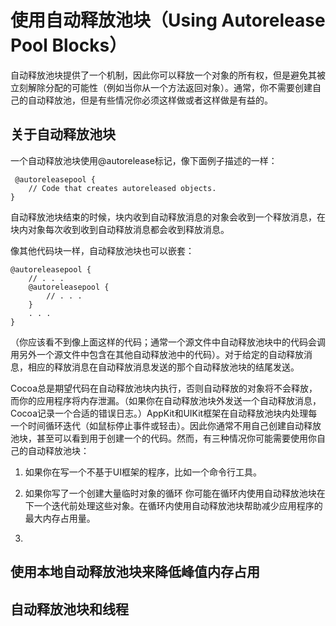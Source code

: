 # 使用自动释放池块（Using Autorelease Pool Blocks）

自动释放池块提供了一个机制，因此你可以释放一个对象的所有权，但是避免其被立刻解除分配的可能性（例如当你从一个方法返回对象）。通常，你不需要创建自己的自动释放池，但是有些情况你必须这样做或者这样做是有益的。

## 关于自动释放池块

一个自动释放池块使用@autorelease标记，像下面例子描述的一样：

```
 @autoreleasepool {
    // Code that creates autoreleased objects.
}
```

自动释放池块结束的时候，块内收到自动释放消息的对象会收到一个释放消息，在块内对象每次收到收到自动释放消息都会收到释放消息。

像其他代码块一样，自动释放池块也可以嵌套：

```
@autoreleasepool {
    // . . .
    @autoreleasepool {
        // . . .
    }
    . . .
}
```

（你应该看不到像上面这样的代码；通常一个源文件中自动释放池块中的代码会调用另外一个源文件中包含在其他自动释放池中的代码）。对于给定的自动释放消息，相应的释放消息在自动释放消息发送的那个自动释放池块的结尾发送。

Cocoa总是期望代码在自动释放池块内执行，否则自动释放的对象将不会释放，而你的应用程序将内存泄漏。（如果你在自动释放池块外发送一个自动释放消息，Cocoa记录一个合适的错误日志。）AppKit和UIKit框架在自动释放池块内处理每一个时间循环迭代（如鼠标停止事件或轻击）。因此你通常不用自己创建自动释放池块，甚至可以看到用于创建一个的代码。然而，有三种情况你可能需要使用你自己的自动释放池块：

1. 如果你在写一个不基于UI框架的程序，比如一个命令行工具。
2. 如果你写了一个创建大量临时对象的循环
   你可能在循环内使用自动释放池块在下一个迭代前处理这些对象。在循环内使用自动释放池块帮助减少应用程序的最大内存占用量。

3. 




## 使用本地自动释放池块来降低峰值内存占用

## 自动释放池块和线程



